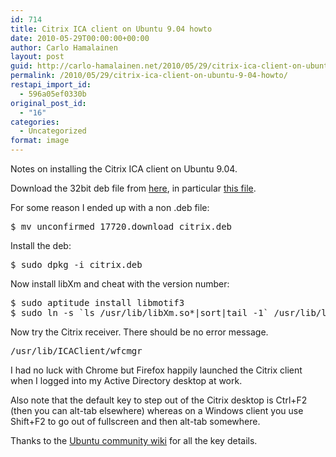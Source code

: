 ```yaml
---
id: 714
title: Citrix ICA client on Ubuntu 9.04 howto
date: 2010-05-29T00:00:00+00:00
author: Carlo Hamalainen
layout: post
guid: http://carlo-hamalainen.net/2010/05/29/citrix-ica-client-on-ubuntu-9-04-howto/
permalink: /2010/05/29/citrix-ica-client-on-ubuntu-9-04-howto/
restapi_import_id:
  - 596a05ef0330b
original_post_id:
  - "16"
categories:
  - Uncategorized
format: image
---
```

Notes on installing the Citrix ICA client on Ubuntu 9.04.

Download the 32bit deb file from [here](http://www.citrix.com/English/ss/downloads/details.asp?downloadId=3323&productId=186), in particular [this file](http://download.citrix.com.edgesuite.net/akdlm/4898/icaclient_11.100_i386.patched.deb?__gda__=1275095537_600cd6f90e8f6a5bb239625d93d0119f&__dlmgda__=1275181637_40f74f639e072102fb80353b19e208d2&fileExt=.deb).

For some reason I ended up with a non .deb file:

<pre>$ mv unconfirmed 17720.download citrix.deb
</pre>

Install the deb:

<pre>$ sudo dpkg -i citrix.deb
</pre>

Now install libXm and cheat with the version number:

<pre>$ sudo aptitude install libmotif3
$ sudo ln -s `ls /usr/lib/libXm.so*|sort|tail -1` /usr/lib/libXm.so.4
</pre>

Now try the Citrix receiver. There should be no error message.

<pre>/usr/lib/ICAClient/wfcmgr
</pre>

I had no luck with Chrome but Firefox happily launched the Citrix client when I logged into my Active Directory desktop at work.

Also note that the default key to step out of the Citrix desktop is Ctrl+F2 (then you can alt-tab elsewhere) whereas on a Windows client you use Shift+F2 to go out of fullscreen and then alt-tab somewhere.

Thanks to the [Ubuntu community wiki](https://help.ubuntu.com/community/CitrixICAClientHowTo) for all the key details.